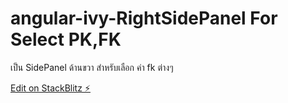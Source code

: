 # angular-ivy-RightSidePanel For Select PK,FK

เป็น SidePanel ด้านขวา สำหรับเลือก ค่า fk ต่างๆ 

[Edit on StackBlitz ⚡️](https://stackblitz.com/edit/angular-ivy-9rztae)
